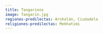 ```yaml
---
title: Tangarinos
image: Tangarin.jpg
regiones-predilectas: Arshalán, Ciudadela
religiones-predilectas: Mekhatimi
---
```


